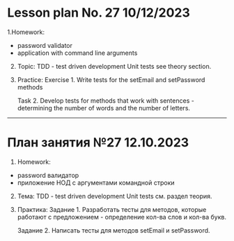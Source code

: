 # Lesson plan No. 27 10/12/2023

1.Homework:
- password validator
- application with command line arguments

2. Topic:
   TDD - test driven development
   Unit tests
   see theory section.

3. Practice:
   Exercise 1.
   Write tests for the setEmail and setPassword methods

   Task 2.
   Develop tests for methods that work with sentences - determining the number of words and the number of letters.

___________________________________________

# План занятия №27 12.10.2023

1. Homework:
- password валидатор
- приложение НОД с аргументами командной строки

2. Тема:
   TDD - test driven development
   Unit tests
   см. раздел теория.

3. Практика:
   Задание 1.
   Разработать тесты для методов, которые работают с предложением - определение кол-ва слов и кол-ва букв.

   Задание 2.
   Написать тесты для методов setEmail и setPassword.
